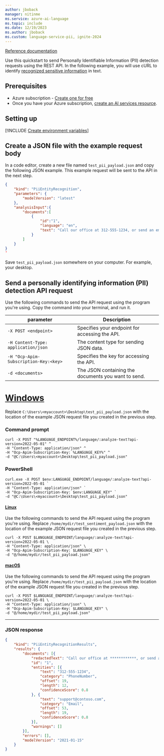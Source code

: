 ```yaml
---
author: jboback
manager: nitinme
ms.service: azure-ai-language
ms.topic: include
ms.date: 12/19/2023
ms.author: jboback
ms.custom: language-service-pii, ignite-2024
---
```


[Reference documentation](https://go.microsoft.com/fwlink/?linkid=2239169)

Use this quickstart to send Personally Identifiable Information (PII) detection requests using the REST API. In the following example, you will use cURL to identify [recognized sensitive information](../../concepts/entity-categories.md) in text.

## Prerequisites

* Azure subscription - [Create one for free](https://azure.microsoft.com/free/cognitive-services)
* Once you have your Azure subscription, [create an AI services resource](../../../../../ai-services/multi-service-resource.md?pivots=azportal#create-a-new-azure-ai-services-resource).

## Setting up

[!INCLUDE [Create environment variables](../../../includes/environment-variables.md)]

## Create a JSON file with the example request body

In a code editor, create a new file named `test_pii_payload.json` and copy the following JSON example. This example request will be sent to the API in the next step.

```json
{
    "kind": "PiiEntityRecognition",
    "parameters": {
        "modelVersion": "latest"
    },
    "analysisInput":{
        "documents":[
            {
                "id":"1",
                "language": "en",
                "text": "Call our office at 312-555-1234, or send an email to support@contoso.com"
            }
        ]
    }
}
'
```

Save `test_pii_payload.json` somewhere on your computer. For example, your desktop.  

## Send a personally identifying information (PII) detection API request

Use the following commands to send the API request using the program you're using. Copy the command into your terminal, and run it.

|parameter  |Description  |
|---------|---------|
|`-X POST <endpoint>`     | Specifies your endpoint for accessing the API.        |
|`-H Content-Type: application/json`     | The content type for sending JSON data.          |
|`-H "Ocp-Apim-Subscription-Key:<key>`    | Specifies the key for accessing the API.        |
|`-d <documents>`     | The JSON containing the documents you want to send.         |

# [Windows](#tab/windows)

 Replace `C:\Users\<myaccount>\Desktop\test_pii_payload.json` with the location of the example JSON request file you created in the previous step.

### Command prompt

```terminal
curl -X POST "%LANGUAGE_ENDPOINT%/language/:analyze-text?api-version=2022-05-01" ^
-H "Content-Type: application/json" ^
-H "Ocp-Apim-Subscription-Key: %LANGUAGE_KEY%" ^
-d "@C:\Users\<myaccount>\Desktop\test_pii_payload.json"
```

### PowerShell

```terminal
curl.exe -X POST $env:LANGUAGE_ENDPOINT/language/:analyze-text?api-version=2022-05-01 `
-H "Content-Type: application/json" `
-H "Ocp-Apim-Subscription-Key: $env:LANGUAGE_KEY" `
-d "@C:\Users\<myaccount>\Desktop\test_pii_payload.json"
```

#### [Linux](#tab/linux)

Use the following commands to send the API request using the program you're using. Replace `/home/mydir/test_sentiment_payload.json` with the location of the example JSON request file you created in the previous step.

```terminal
curl -X POST $LANGUAGE_ENDPOINT/language/:analyze-text?api-version=2022-05-01 \
-H "Content-Type: application/json" \
-H "Ocp-Apim-Subscription-Key: $LANGUAGE_KEY" \
-d "@/home/mydir/test_pii_payload.json"
```

#### [macOS](#tab/macos)

Use the following commands to send the API request using the program you're using. Replace `/home/mydir/test_pii_payload.json` with the location of the example JSON request file you created in the previous step.

```terminal
curl -X POST $LANGUAGE_ENDPOINT/language/:analyze-text?api-version=2022-05-01 \
-H "Content-Type: application/json" \
-H "Ocp-Apim-Subscription-Key: $LANGUAGE_KEY" \
-d "@/home/mydir/test_pii_payload.json"
```

---

### JSON response

```json
{
	"kind": "PiiEntityRecognitionResults",
	"results": {
		"documents": [{
			"redactedText": "Call our office at ************, or send an email to *******************",
			"id": "1",
			"entities": [{
				"text": "312-555-1234",
				"category": "PhoneNumber",
				"offset": 19,
				"length": 12,
				"confidenceScore": 0.8
			}, {
				"text": "support@contoso.com",
				"category": "Email",
				"offset": 53,
				"length": 19,
				"confidenceScore": 0.8
			}],
			"warnings": []
		}],
		"errors": [],
		"modelVersion": "2021-01-15"
	}
}
```
